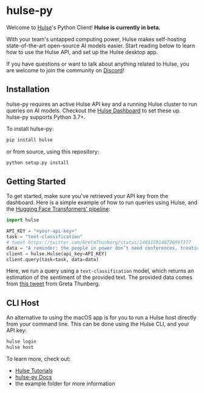 # hulse-py

Welcome to [Hulse](https://hulse.app)'s Python Client! **Hulse is currently in beta.**

With your team's untapped computing power, Hulse makes self-hosting state-of-the-art open-source AI models easier.
Start reading below to learn how to use the Hulse API, and set up the Hulse desktop app.

If you have questions or want to talk about anything related to Hulse, you are welcome to join the community on [Discord](https://discord.gg/uPf74RXSC2)!

## Installation

hulse-py requires an active Hulse API key and a running Hulse cluster to run queries on AI models. Checkout the [Hulse Dashboard](https://hulse-api.herokuapp.com/login) to set these up. hulse-py supports Python 3.7+.

To install hulse-py:
```bash
pip install hulse
```

or from source, using this repository:
```bash
python setup.py install
```

## Getting Started

To get started, make sure you've retrieved your API key from the dashboard. Here is a simple example of how to run queries using Hulse, and the [Hugging Face Transformers' pipeline](https://github.com/huggingface/transformers):
```python
import hulse

API_KEY = "<your-api-key>"
task = "text-classification"
# tweet https://twitter.com/GretaThunberg/status/1460159146720997377
data = "A reminder: the people in power don’t need conferences, treaties or agreements to start taking real climate action. They can start today. When enough people come together then change will come and we can achieve almost anything. So instead of looking for hope - start creating it."
client = hulse.Hulse(api_key=API_KEY)
client.query(task=task, data=data)
```

Here, we run a query using a `text-classification` model, which returns an estimation of the sentiment of the provided text. The provided data comes from [this tweet](https://twitter.com/GretaThunberg/status/1460159146720997377) from Greta Thunberg. 

## CLI Host

An alternative to using the macOS app is for you to run a Hulse host directly from your command line. This can be done using the Hulse CLI, and your API key:
```bash
hulse login
hulse host
```

To learn more, check out:
- [Hulse Tutorials](https://sacha-levy.gitbook.io/hulse/)
- [hulse-py Docs](https://hulsedev.github.io/hulse-py/)
- the example folder for more information
